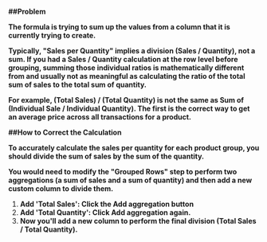 **##Problem**

**The formula is trying to sum up the values from a column that it is currently trying to create.**



**Typically, "Sales per Quantity" implies a division (Sales / Quantity), not a sum. If you had a Sales / Quantity calculation at the row level before grouping, summing those individual ratios is mathematically different from and usually not as meaningful as calculating the ratio of the total sum of sales to the total sum of quantity.**



**For example, (Total Sales) / (Total Quantity) is not the same as Sum of (Individual Sale / Individual Quantity). The first is the correct way to get an average price across all transactions for a product.**





**##How to Correct the Calculation**

**To accurately calculate the sales per quantity for each product group, you should divide the sum of sales by the sum of the quantity.**



**You would need to modify the "Grouped Rows" step to perform two aggregations (a sum of sales and a sum of quantity) and then add a new custom column to divide them.**



1. **Add 'Total Sales': Click the Add aggregation button**
2. **Add 'Total Quantity': Click Add aggregation again.**
3. **Now you'll add a new column to perform the final division (Total Sales / Total Quantity).**
